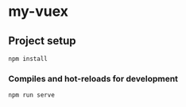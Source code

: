 # my-vuex

## Project setup
```
npm install
```

### Compiles and hot-reloads for development
```
npm run serve
```

